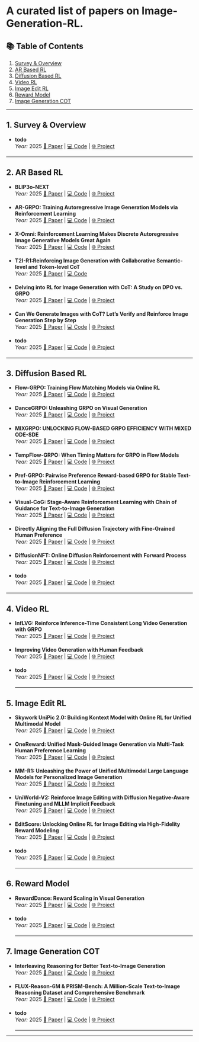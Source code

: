 # A curated list of papers on **Image-Generation-RL**.



## 📚 Table of Contents
1. [Survey & Overview](#1-survey--overview)
2. [AR Based RL](#2-ar-based-rl)
3. [Diffusion Based RL](#3-diffusion-based-rl)
4. [Video RL](#4-video-rl)
5. [Image Edit RL](#5-image-edit-rl)
6. [Reward Model](#4-reward-model)
7. [Image Generation COT](#5-image-generation-cot)

---

## 1. Survey & Overview

- **todo**  
  *Year:* 2025  [📄 Paper]() | [💻 Code]() | [🌐 Project]()
  
---

## 2. AR Based RL

- **BLIP3o-NEXT**  
  *Year:* 2025  [📄 Paper]() | [💻 Code](https://github.com/JiuhaiChen/BLIP3o) | [🌐 Project](https://jiuhaichen.github.io/BLIP3o-NEXT.github.io/)

- **AR-GRPO: Training Autoregressive Image Generation Models via Reinforcement Learning**  
  *Year:* 2025  [📄 Paper](https://arxiv.org/pdf/2508.06924) | [💻 Code](https://github.com/Kwai-Klear/AR-GRPO) | [🌐 Project]()

- **X-Omni: Reinforcement Learning Makes Discrete Autoregressive Image Generative Models Great Again**  
  *Year:* 2025  [📄 Paper](https://arxiv.org/abs/2507.22058) | [💻 Code](https://github.com/X-Omni-Team/X-Omni) | [🌐 Project](https://x-omni-team.github.io/)

- **T2I-R1:Reinforcing Image Generation with Collaborative Semantic-level and Token-level CoT**  
  *Year:* 2025  [📄 Paper](https://arxiv.org/pdf/2505.00703) | [💻 Code](https://github.com/CaraJ7/T2I-R1)

- **Delving into RL for Image Generation with CoT: A Study on DPO vs. GRPO**  
  *Year:* 2025  [📄 Paper](https://arxiv.org/pdf/2505.17017) | [💻 Code](https://github.com/ZiyuGuo99/Image-Generation-CoT) | [🌐 Project]()

- **Can We Generate Images with CoT? Let’s Verify and Reinforce Image Generation Step by Step**  
  *Year:* 2025  [📄 Paper](https://arxiv.org/pdf/2501.13926) | [💻 Code](https://github.com/ZiyuGuo99/Image-Generation-CoT) | [🌐 Project]()

- **todo**  
  *Year:* 2025  [📄 Paper]() | [💻 Code]() | [🌐 Project]()

---

## 3. Diffusion Based RL

- **Flow-GRPO: Training Flow Matching Models via Online RL**  
  *Year:* 2025  [📄 Paper](https://arxiv.org/abs/2505.05470) | [💻 Code](https://github.com/yifan123/flow_grpo) | [🌐 Project](https://gongyeliu.github.io/Flow-GRPO/)

- **DanceGRPO: Unleashing GRPO on Visual Generation**  
  *Year:* 2025  [📄 Paper](https://arxiv.org/abs/2505.07818) | [💻 Code](https://github.com/XueZeyue/DanceGRPO) | [🌐 Project](https://dancegrpo.github.io/)

- **MIXGRPO: UNLOCKING FLOW-BASED GRPO EFFICIENCY WITH MIXED ODE-SDE**  
  *Year:* 2025  [📄 Paper](https://arxiv.org/abs/2507.21802) | [💻 Code](https://github.com/Tencent-Hunyuan/MixGRPO) | [🌐 Project](https://tulvgengenr.github.io/MixGRPO-Project-Page/)

- **TempFlow-GRPO: When Timing Matters for GRPO in Flow Models**  
  *Year:* 2025  [📄 Paper](https://www.arxiv.org/abs/2508.04324) | [💻 Code](https://github.com/Shredded-Pork/TempFlow-GRPO) | [🌐 Project](https://tempflowgrpo.github.io/)

- **Pref-GRPO: Pairwise Preference Reward-based GRPO for Stable Text-to-Image Reinforcement Learning**  
  *Year:* 2025  [📄 Paper](https://arxiv.org/pdf/2508.20751) | [💻 Code](https://github.com/CodeGoat24/Pref-GRPO) | [🌐 Project](https://codegoat24.github.io/UnifiedReward/Pref-GRPO)
  
- **Visual-CoG: Stage-Aware Reinforcement Learning with Chain of Guidance for Text-to-Image Generation**  
  *Year:* 2025  [📄 Paper](https://arxiv.org/abs/2508.18032) | [💻 Code]() | [🌐 Project]()
  
- **Directly Aligning the Full Diffusion Trajectory with Fine-Grained Human Preference**  
  *Year:* 2025  [📄 Paper](https://arxiv.org/abs/2509.06942) | [💻 Code](https://github.com/Tencent-Hunyuan/SRPO) | [🌐 Project](https://tencent.github.io/srpo-project-page/)
  
- **DiffusionNFT: Online Diffusion Reinforcement with Forward Process**  
  *Year:* 2025  [📄 Paper](https://arxiv.org/pdf/2509.16117) | [💻 Code](https://github.com/NVlabs/DiffusionNFT) | [🌐 Project](https://research.nvidia.com/labs/dir/DiffusionNFT/)

- **todo**  
  *Year:* 2025  [📄 Paper]() | [💻 Code]() | [🌐 Project]()

---

## 4. Video RL

- **InfLVG: Reinforce Inference-Time Consistent Long Video Generation with GRPO**  
  *Year:* 2025  [📄 Paper](https://arxiv.org/abs/2505.17574) | [💻 Code](https://github.com/MAPLE-AIGC/InfLVG) | [🌐 Project]()

- **Improving Video Generation with Human Feedback**  
  *Year:* 2025  [📄 Paper](https://arxiv.org/abs/2501.13918) | [💻 Code](https://github.com/KwaiVGI/VideoAlign) | [🌐 Project](https://gongyeliu.github.io/videoalign/)

- **todo**  
  *Year:* 2025  [📄 Paper]() | [💻 Code]() | [🌐 Project]()

  ---

## 5. Image Edit RL

- **Skywork UniPic 2.0: Building Kontext Model with Online RL for Unified Multimodal Model**  
  *Year:* 2025  [📄 Paper](https://github.com/SkyworkAI/UniPic/tree/main/UniPic-2) | [💻 Code](https://github.com/SkyworkAI/UniPic/tree/main/UniPic-2) | [🌐 Project](https://github.com/SkyworkAI/UniPic/tree/main/UniPic-2)

- **OneReward: Unified Mask-Guided Image Generation via Multi-Task Human Preference Learning**  
  *Year:* 2025  [📄 Paper](https://arxiv.org/abs/2508.21066) | [💻 Code]() | [🌐 Project](https://one-reward.github.io/)

- **MM-R1: Unleashing the Power of Unified Multimodal Large Language Models for Personalized Image Generation**  
  *Year:* 2025  [📄 Paper](https://arxiv.org/abs/2508.11433) | [💻 Code]() | [🌐 Project]()

- **UniWorld-V2: Reinforce Image Editing with Diffusion Negative-Aware Finetuning and MLLM Implicit Feedback**  
  *Year:* 2025  [📄 Paper](https://arxiv.org/pdf/2510.16888) | [💻 Code](https://github.com/PKU-YuanGroup/UniWorld-V2) | [🌐 Project]()

- **EditScore: Unlocking Online RL for Image Editing via High-Fidelity Reward Modeling**  
  *Year:* 2025  [📄 Paper](https://arxiv.org/abs/2509.23909) | [💻 Code](https://github.com/VectorSpaceLab/EditScore) | [🌐 Project](https://vectorspacelab.github.io/EditScore/)

- **todo**  
  *Year:* 2025  [📄 Paper]() | [💻 Code]() | [🌐 Project]()
  
  ---

## 6. Reward Model

- **RewardDance: Reward Scaling in Visual Generation**  
  *Year:* 2025  [📄 Paper](https://arxiv.org/abs/2509.08826) | [💻 Code]() | [🌐 Project]()

- **todo**  
  *Year:* 2025  [📄 Paper]() | [💻 Code]() | [🌐 Project]()
  
  ---
  
## 7. Image Generation COT

- **Interleaving Reasoning for Better Text-to-Image Generation**  
  *Year:* 2025  [📄 Paper](https://arxiv.org/abs/2509.06945) | [💻 Code](https://github.com/Osilly/Interleaving-Reasoning-Generation) | [🌐 Project]()

- **FLUX-Reason-6M & PRISM-Bench: A Million-Scale Text-to-Image Reasoning Dataset and Comprehensive Benchmark**  
  *Year:* 2025  [📄 Paper](https://arxiv.org/pdf/2509.09680) | [💻 Code](https://github.com/rongyaofang/prism-bench) | [🌐 Project](https://flux-reason-6m.github.io/)

- **todo**  
  *Year:* 2025  [📄 Paper]() | [💻 Code]() | [🌐 Project]()
  
  
  ---

  
---
